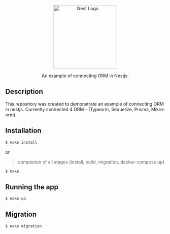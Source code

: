 <p align="center">
  <a href="http://nestjs.com/" target="blank"><img src="https://nestjs.com/img/logo-small.svg" width="200" alt="Nest Logo" /></a>
</p>

<p align="center">
  An example of connecting ORM in Nestjs.
</p>

## Description

This repository was created to demonstrate an example of connecting ORM in nestjs. Currently connected 4 ORM - (Typeorm, Sequelize, Prisma, Mikro-orm).

## Installation

```bash
$ make install
```

or

> completion of all stages (install, build, migration, docker-compose up)

```bash
$ make
```

## Running the app

```bash
$ make up
```

## Migration

```bash
$ make migration
```